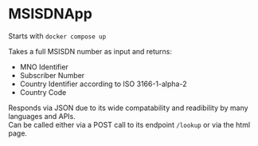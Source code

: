 # MSISDNApp

Starts with ```docker compose up```

Takes a full MSISDN number as input and returns:
- MNO Identifier
- Subscriber Number
- Country Identifier according to ISO 3166-1-alpha-2
- Country Code

Responds via JSON due to its wide compatability and readibility by many languages and APIs.  
Can be called either via a POST call to its endpoint ```/lookup``` or via the html page.
